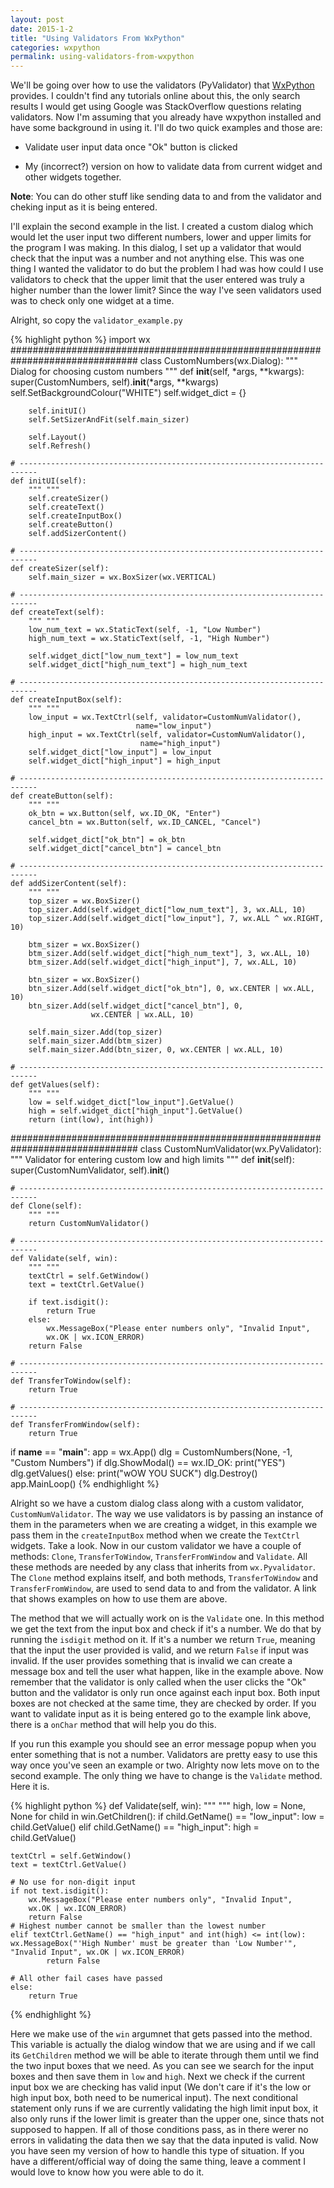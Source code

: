 ```yaml
---
layout: post
date: 2015-1-2
title: "Using Validators From WxPython"
categories: wxpython
permalink: using-validators-from-wxpython
---
```

We'll be going over how to use the validators (PyValidator) that [WxPython](http://wxpython.org) provides. I couldn't find any tutorials online about this, the only search results I would get using Google was StackOverflow questions relating validators. Now I'm assuming that you already have wxpython installed and have some background in using it. I'll do two quick examples and those are:

* Validate user input data once "Ok" button is clicked

* My (incorrect?) version on how to validate data from current widget and other widgets together.

**Note**: You can do other stuff like sending data to and from the validator and cheking input as it is being entered.

I'll explain the second example in the list. I created a custom dialog which would let the user input two different numbers, lower and upper limits for the program I was making. In this dialog, I set up a validator that would check that the input was a number and not anything else. This was one thing I wanted the validator to do but the problem I had was how could I use validators to check that the upper limit that the user entered was truly a higher number than the lower limit? Since the way I've seen validators used was to check only one widget at a time.

Alright, so copy the `validator_example.py`

{% highlight python %}
import wx
###############################################################################
class CustomNumbers(wx.Dialog):
    """ Dialog for choosing custom numbers """
    def __init__(self, *args, **kwargs):
        super(CustomNumbers, self).__init__(*args, **kwargs)
        self.SetBackgroundColour("WHITE")
        self.widget_dict = {}

        self.initUI()
        self.SetSizerAndFit(self.main_sizer)

        self.Layout()
        self.Refresh()

    # --------------------------------------------------------------------------
    def initUI(self):
        """ """
        self.createSizer()
        self.createText()
        self.createInputBox()
        self.createButton()
        self.addSizerContent()

    # --------------------------------------------------------------------------
    def createSizer(self):
        self.main_sizer = wx.BoxSizer(wx.VERTICAL)

    # --------------------------------------------------------------------------
    def createText(self):
        """ """
        low_num_text = wx.StaticText(self, -1, "Low Number")
        high_num_text = wx.StaticText(self, -1, "High Number")

        self.widget_dict["low_num_text"] = low_num_text
        self.widget_dict["high_num_text"] = high_num_text

    # --------------------------------------------------------------------------
    def createInputBox(self):
        """ """
        low_input = wx.TextCtrl(self, validator=CustomNumValidator(),
                                name="low_input")
        high_input = wx.TextCtrl(self, validator=CustomNumValidator(),
                                 name="high_input")
        self.widget_dict["low_input"] = low_input
        self.widget_dict["high_input"] = high_input

    # --------------------------------------------------------------------------
    def createButton(self):
        """ """
        ok_btn = wx.Button(self, wx.ID_OK, "Enter")
        cancel_btn = wx.Button(self, wx.ID_CANCEL, "Cancel")

        self.widget_dict["ok_btn"] = ok_btn
        self.widget_dict["cancel_btn"] = cancel_btn

    # --------------------------------------------------------------------------
    def addSizerContent(self):
        """ """
        top_sizer = wx.BoxSizer()
        top_sizer.Add(self.widget_dict["low_num_text"], 3, wx.ALL, 10)
        top_sizer.Add(self.widget_dict["low_input"], 7, wx.ALL ^ wx.RIGHT, 10)

        btm_sizer = wx.BoxSizer()
        btm_sizer.Add(self.widget_dict["high_num_text"], 3, wx.ALL, 10)
        btm_sizer.Add(self.widget_dict["high_input"], 7, wx.ALL, 10)

        btn_sizer = wx.BoxSizer()
        btn_sizer.Add(self.widget_dict["ok_btn"], 0, wx.CENTER | wx.ALL, 10)
        btn_sizer.Add(self.widget_dict["cancel_btn"], 0,
                      wx.CENTER | wx.ALL, 10)

        self.main_sizer.Add(top_sizer)
        self.main_sizer.Add(btm_sizer)
        self.main_sizer.Add(btn_sizer, 0, wx.CENTER | wx.ALL, 10)

    # --------------------------------------------------------------------------
    def getValues(self):
        """ """
        low = self.widget_dict["low_input"].GetValue()
        high = self.widget_dict["high_input"].GetValue()
        return (int(low), int(high))


###############################################################################
class CustomNumValidator(wx.PyValidator):
    """ Validator for entering custom low and high limits """
    def __init__(self):
        super(CustomNumValidator, self).__init__()

    # --------------------------------------------------------------------------
    def Clone(self):
        """ """
        return CustomNumValidator()

    # --------------------------------------------------------------------------
    def Validate(self, win):
        """ """
        textCtrl = self.GetWindow()
        text = textCtrl.GetValue()

        if text.isdigit():
            return True
        else:
            wx.MessageBox("Please enter numbers only", "Invalid Input",
            wx.OK | wx.ICON_ERROR)
        return False

    # --------------------------------------------------------------------------
    def TransferToWindow(self):
        return True

    # --------------------------------------------------------------------------
    def TransferFromWindow(self):
        return True


if __name__ == "__main__":
    app = wx.App()
    dlg = CustomNumbers(None, -1, "Custom Numbers")
    if dlg.ShowModal() == wx.ID_OK:
        print("YES")
        dlg.getValues()
    else:
        print("wOW YOU SUCK")
    dlg.Destroy()
    app.MainLoop()
{% endhighlight %}

Alright so we have a custom dialog class along with a custom validator, `CustomNumValidator`. The way we use validators is by passing an instance of them in the parameters when we are creating a widget, in this example we pass them in the `createInputBox` method when we create the `TextCtrl` widgets. Take a look. Now in our custom validator we have a couple of methods: `Clone`, `TransferToWindow`, `TransferFromWindow` and `Validate`. All these methods are needed by any class that inherits from `wx.Pyvalidator`. The `Clone` method explains itself, and both methods, `TransferToWindow` and `TransferFromWindow`, are used to send data to and from the validator. A link that shows examples on how to use them are above.

The method that we will actually work on is the `Validate` one. In this method we get the text from the input box and check if it's a number. We do that by running the `isdigit` method on it. If it's a number we return `True`, meaning that the input the user provided is valid, and we return `False` if input was invalid. If the user provides something that is invalid we can create a message box and tell the user what happen, like in the example above. Now remember that the validator is only called when the user clicks the "Ok" button and the validator is only run once against each input box. Both input boxes are not checked at the same time, they are checked by order. If you want to validate input as it is being entered go to the example link above, there is a `onChar` method that will help you do this.

If you run this example you should see an error message popup when you enter something that is not a number. Validators are pretty easy to use this way once you've seen an example or two. Alrighty now lets move on to the second example. The only thing we have to change is the `Validate` method. Here it is.

{% highlight python %}
def Validate(self, win):
    """ """
    high, low = None, None
    for child in win.GetChildren():
        if child.GetName() == "low_input":
            low = child.GetValue()
        elif child.GetName() == "high_input":
            high = child.GetValue()

    textCtrl = self.GetWindow()
    text = textCtrl.GetValue()

    # No use for non-digit input
    if not text.isdigit():
        wx.MessageBox("Please enter numbers only", "Invalid Input",
        wx.OK | wx.ICON_ERROR)
        return False
    # Highest number cannot be smaller than the lowest number
    elif textCtrl.GetName() == "high_input" and int(high) <= int(low):
    wx.MessageBox("'High Number' must be greater than 'Low Number'",
    "Invalid Input", wx.OK | wx.ICON_ERROR)
            return False

    # All other fail cases have passed
    else:
        return True
{% endhighlight %}

Here we make use of the `win` argumnet that gets passed into the method. This variable is actually the dialog window that we are using and if we call its `GetChildren` method we will be able to iterate through them until we find the two input boxes that we need. As you can see we search for the input boxes and then save them in `low` and `high`. Next we check if the current input box we are checking has valid input (We don't care if it's the low or high input box, both need to be numerical input). The next conditional statement only runs if we are currently validating the high limit input box, it also only runs if the lower limit is greater than the upper one, since thats not supposed to happen. If all of those conditions pass, as in there werer no errors in validating the data then we say that the data inputed is valid. Now you have seen my version of how to handle this type of situation. If you have a different/official way of doing the same thing, leave a comment I would love to know how you were able to do it.
